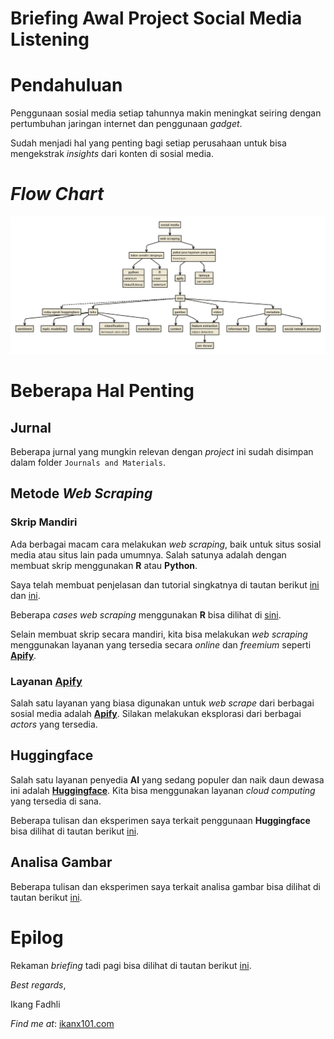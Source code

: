 # Briefing Awal Project Social Media Listening


# Pendahuluan

Penggunaan sosial media setiap tahunnya makin meningkat seiring dengan
pertumbuhan jaringan internet dan penggunaan *gadget*.

Sudah menjadi hal yang penting bagi setiap perusahaan untuk bisa
mengekstrak *insights* dari konten di sosial media.

# *Flow Chart*

<img src="nomnoml.png" width="1800" alt="Flowchart Project" />

# Beberapa Hal Penting

## Jurnal

Beberapa jurnal yang mungkin relevan dengan *project* ini sudah disimpan
dalam folder `Journals and Materials`.

## Metode *Web Scraping*

### Skrip Mandiri

Ada berbagai macam cara melakukan *web scraping*, baik untuk situs
sosial media atau situs lain pada umumnya. Salah satunya adalah dengan
membuat skrip menggunakan **R** atau **Python**.

Saya telah membuat penjelasan dan tutorial singkatnya di tautan berikut
[ini](https://ikanx101.com/blog/webscrape-tutorial/) dan
[ini](https://ikanx101.com/blog/webscrape-tutorial-2/).

Beberapa *cases* *web scraping* menggunakan **R** bisa dilihat di
[sini](https://ikanx101.com/tags/#web-scrap).

Selain membuat skrip secara mandiri, kita bisa melakukan *web scraping*
menggunakan layanan yang tersedia secara *online* dan *freemium* seperti
[**Apify**](https://apify.com).

### Layanan [**Apify**](https://apify.com)

Salah satu layanan yang biasa digunakan untuk *web scrape* dari berbagai
sosial media adalah [**Apify**](https://apify.com). Silakan melakukan
eksplorasi dari berbagai *actors* yang tersedia.

## **Huggingface**

Salah satu layanan penyedia **AI** yang sedang populer dan naik daun
dewasa ini adalah [**Huggingface**](https://huggingface.co). Kita bisa
menggunakan layanan *cloud computing* yang tersedia di sana.

Beberapa tulisan dan eksperimen saya terkait penggunaan **Huggingface**
bisa dilihat di tautan berikut
[ini](https://ikanx101.com/tags/#huggingface).

## Analisa Gambar

Beberapa tulisan dan eksperimen saya terkait analisa gambar bisa dilihat
di tautan berikut [ini](https://ikanx101.com/tags/#google-vision).

# Epilog

Rekaman *briefing* tadi pagi bisa dilihat di tautan berikut
[ini](https://youtu.be/V-uH7E4qFoo).

*Best regards*,

Ikang Fadhli

*Find me at*: [ikanx101.com](https://ikanx101.com)
